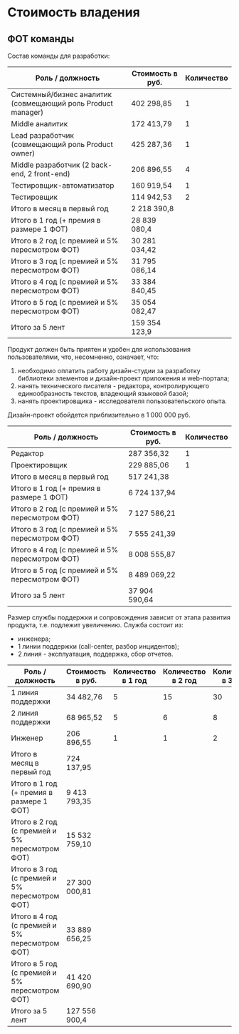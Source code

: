 # Стоимость владения
## ФОТ команды
Состав команды для разработки:

| Роль / должность                                             | Стоимость в руб. | Количество |
|--------------------------------------------------------------|------------------|------------|
| Системный/бизнес аналитик (совмещающий роль Product manager) | 402 298,85       | 1          | 
| Middle аналитик                                              | 172 413,79       | 1          | 
| Lead разработчик (совмещающий роль Product owner)            | 425 287,36       | 1          | 
| Middle разработчик (2 back-end, 2 front-end)                 | 206 896,55       | 4          | 
| Тестировщик-автоматизатор                                    | 160 919,54       | 1          | 
| Тестировщик                                                  | 114 942,53       | 2          | 
| Итого в месяц в первый год                                   | 2 218 390,8      |            | 
| Итого в 1 год (+ премия в размере 1 ФОТ)                     | 28 839 080,4     |            | 
| Итого в 2 год (с премией и 5% пересмотром ФОТ)               | 30 281 034,42    |            | 
| Итого в 3 год (с премией и 5% пересмотром ФОТ)               | 31 795 086,14    |            | 
| Итого в 4 год (с премией и 5% пересмотром ФОТ)               | 33 384 840,45    |            | 
| Итого в 5 год (с премией и 5% пересмотром ФОТ)               | 35 054 082,47    |            | 
| Итого за 5 лент                                              | 159 354 123,9    |            | 

Продукт должен быть приятен и удобен для использования пользователями, что, несомненно, означает, что:
1. необходимо оплатить работу дизайн-студии за разработку библиотеки элементов и дизайн-проект приложения и web-портала;
2. нанять технического писателя - редактора, контролирующего единообразность текстов, владеющий языковой базой;
3. нанять проектировщика - исследователя пользовательского опыта.

Дизайн-проект обойдется приблизительно в 1 000 000 руб.

| Роль / должность                                  | Стоимость в руб. | Количество |
|---------------------------------------------------|------------------|------------|
| Редактор                                          | 287 356,32       | 1          | 
| Проектировщик                                     | 229 885,06       | 1          |
| Итого в месяц в первый год                        | 517 241,38       |            | 
| Итого в 1 год (+ премия в размере 1 ФОТ)          | 6 724 137,94     |            | 
| Итого в 2 год (с премией и 5% пересмотром ФОТ)    | 7 127 586,21     |            | 
| Итого в 3 год (с премией и 5% пересмотром ФОТ)    | 7 555 241,39     |            | 
| Итого в 4 год (с премией и 5% пересмотром ФОТ)    | 8 008 555,87     |            | 
| Итого в 5 год (с премией и 5% пересмотром ФОТ)    | 8 489 069,22     |            | 
| Итого за 5 лент                                   | 37 904 590,64    |            | 

Размер службы поддержки и сопровождения зависит от этапа развития продукта, т.е. подлежит увеличению.
Служба состоит из:
- инженера;
- 1 линии поддержки (call-center, разбор инцидентов);
- 2 линия - эксплуатация, поддержка, сбор отчетов.

| Роль / должность                               | Стоимость в руб. | Количество в 1 год | Количество в 2 год | Количество в 3 год | Количество в 4 год | Количество в 5 год |
|------------------------------------------------|------------------|--------------------|--------------------|--------------------|--------------------|--------------------|
| 1 линия поддержки                              | 34 482,76        | 5                  | 15                 | 30                 | 40                 | 50                 | 
| 2 линия поддержки                              | 68 965,52        | 5                  | 6                  | 8                  | 10                 | 10                 | 
| Инженер                                        | 206 896,55       | 1                  | 1                  | 2                  | 2                  | 3                  | 
| Итого в месяц в первый год                     | 724 137,95       |                    |                    |                    |                    |                    | 
| Итого в 1 год (+ премия в размере 1 ФОТ)       | 9 413 793,35     |                    |                    |                    |                    |                    | 
| Итого в 2 год (с премией и 5% пересмотром ФОТ) | 15 532 759,10    |                    |                    |                    |                    |                    | 
| Итого в 3 год (с премией и 5% пересмотром ФОТ) | 27 300 000,81    |                    |                    |                    |                    |                    | 
| Итого в 4 год (с премией и 5% пересмотром ФОТ) | 33 889 656,25    |                    |                    |                    |                    |                    | 
| Итого в 5 год (с премией и 5% пересмотром ФОТ) | 41 420 690,90    |                    |                    |                    |                    |                    | 
| Итого за 5 лент                                | 127 556 900,4    |                    |                    |                    |                    |                    | 